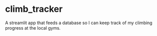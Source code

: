 # climb_tracker
A streamlit app that feeds a database so I can keep track of my climbing progress at the local gyms. 

